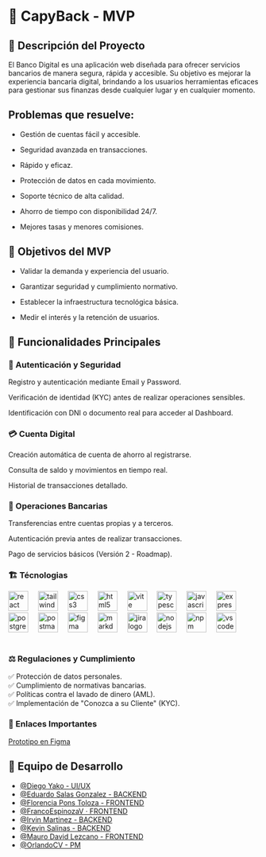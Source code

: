 # 🏦 CapyBack - MVP


## 🌟 Descripción del Proyecto

El Banco Digital es una aplicación web diseñada para ofrecer servicios bancarios de manera segura, rápida y accesible. Su objetivo es mejorar la experiencia bancaria digital, brindando a los usuarios herramientas eficaces para gestionar sus finanzas desde cualquier lugar y en cualquier momento.



## Problemas que resuelve:

- Gestión de cuentas fácil y accesible.

- Seguridad avanzada en transacciones.

- Rápido y eficaz.

- Protección de datos en cada movimiento.

- Soporte técnico de alta calidad.

- Ahorro de tiempo con disponibilidad 24/7.

- Mejores tasas y menores comisiones.



## 🎯 Objetivos del MVP

- Validar la demanda y experiencia del usuario.

- Garantizar seguridad y cumplimiento normativo.

- Establecer la infraestructura tecnológica básica.

- Medir el interés y la retención de usuarios.



## 🚀 Funcionalidades Principales


### 🔐 Autenticación y Seguridad

Registro y autenticación mediante Email y Password.

Verificación de identidad (KYC) antes de realizar operaciones sensibles.

Identificación con DNI o documento real para acceder al Dashboard.


### 💳 Cuenta Digital


Creación automática de cuenta de ahorro al registrarse.

Consulta de saldo y movimientos en tiempo real.

Historial de transacciones detallado.


### 🔄 Operaciones Bancarias

Transferencias entre cuentas propias y a terceros.

Autenticación previa antes de realizar transacciones.

Pago de servicios básicos (Versión 2 - Roadmap).


### 🏗️ Técnologias

<div align="left">
  <img src="https://skillicons.dev/icons?i=react" height="40" alt="react logo"  />
  <img width="12" />
  <img src="https://skillicons.dev/icons?i=tailwind" height="40" alt="tailwindcss logo"  />
  <img width="12" />
  <img src="https://skillicons.dev/icons?i=css" height="40" alt="css3 logo"  />
  <img width="12" />
  <img src="https://skillicons.dev/icons?i=html" height="40" alt="html5 logo"  />
  <img width="12" />
  <img src="https://skillicons.dev/icons?i=vite" height="40" alt="vite logo"  />
  <img width="12" />
  <img src="https://skillicons.dev/icons?i=ts" height="40" alt="typescript logo"  />
  <img width="12" />
  <img src="https://skillicons.dev/icons?i=js" height="40" alt="javascript logo"  />
  <img width="12" />
  <img src="https://skillicons.dev/icons?i=express" height="40" alt="express logo"  />
  <img width="12" />
  <img src="https://cdn.jsdelivr.net/gh/devicons/devicon/icons/postgresql/postgresql-original.svg" height="40" alt="postgresql logo"  />
  <img width="12" />
  <img src="https://skillicons.dev/icons?i=postman" height="40" alt="postman logo"  />
  <img width="12" />
  <img src="https://skillicons.dev/icons?i=figma" height="40" alt="figma logo"  />
  <img width="12" />
  <img src="https://skillicons.dev/icons?i=md" height="40" alt="markdown logo"  />
  <img width="12" />
  <img src="https://cdn.jsdelivr.net/gh/devicons/devicon/icons/jira/jira-original.svg" height="40" alt="jira logo"  />
  <img width="12" />
  <img src="https://cdn.jsdelivr.net/gh/devicons/devicon/icons/nodejs/nodejs-original.svg" height="40" alt="nodejs logo"  />
  <img width="12" />
  <img src="https://cdn.jsdelivr.net/gh/devicons/devicon/icons/npm/npm-original-wordmark.svg" height="40" alt="npm logo"  />
  <img width="12" />
  <img src="https://cdn.jsdelivr.net/gh/devicons/devicon/icons/vscode/vscode-original.svg" height="40" alt="vscode logo"  />
</div>

<br/>

### ⚖️ Regulaciones y Cumplimiento

✅ Protección de datos personales.<br/>
✅ Cumplimiento de normativas bancarias.<br/>
✅ Políticas contra el lavado de dinero (AML).<br/>
✅ Implementación de "Conozca a su Cliente" (KYC).<br/>


### 🔗 Enlaces Importantes


[Prototipo en Figma](https://www.figma.com/design/VpWXanmp80tjBfjuKaGUHs/Bank-APP-No-country?node-id=1-2&t=XZ6w55bgA2ckAmAl-0)


  

## 👥 Equipo de Desarrollo

- [@Diego Yako - UI/UX](https://github.com/diegoyako)
- [@Eduardo Salas Gonzalez - BACKEND](https://github.com/EduardoSalasG)
- [@Florencia Pons Toloza - FRONTEND](https://github.com/FlorPons)
- [@FrancoEspinozaV · FRONTEND](https://github.com/FrancoEspinozaV)
- [@Irvin Martinez - BACKEND](https://github.com/Irvin-Mx)
- [@Kevin Salinas - BACKEND](https://github.com/ksalinas652)
- [@Mauro David Lezcano - FRONTEND](https://github.com/Maurolezcano81)
- [@OrlandoCV - PM](https://github.com/orlando0107)
